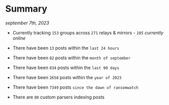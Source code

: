 
# Summary
_september 7th, 2023_

- Currently tracking `153` groups across `271` relays & mirrors - _`105` currently online_

- There have been `13` posts within the `last 24 hours`

- There have been `82` posts within the `month of september`

- There have been `834` posts within the `last 90 days`

- There have been `2658` posts within the `year of 2023`

- There have been `7349` posts `since the dawn of ransomwatch`

- There are `80` custom parsers indexing posts
